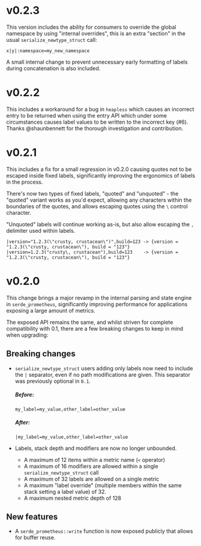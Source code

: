 # v0.2.3

This version includes the ability for consumers to override the global
namespace by using "internal overrides", this is an extra "section" in
the usual `serialize_newtype_struct` call:

```
x|y|:namespace=my_new_namespace
```

A small internal change to prevent unnecessary early formatting of labels
during concatenation is also included.

# v0.2.2

This includes a workaround for a bug in `heapless` which causes an
incorrect entry to be returned when using the entry API which under
some circumstances causes label values to be written to the incorrect
key (#6). Thanks @shaunbennett for the thorough investigation and
contribution.

# v0.2.1

This includes a fix for a small regression in v0.2.0 causing quotes not
to be escaped inside fixed labels, significantly improving the ergonomics
of labels in the process.

There's now two types of fixed labels, "quoted" and "unquoted" - the
"quoted" variant works as you'd expect, allowing any characters within
the boundaries of the quotes, and allows escaping quotes using the `\`
control character.

"Unquoted" labels will continue working as-is, but also allow escaping
the `,` delimiter used within labels.

```
|version="1.2.3(\"crusty, crustacean\")",build=123 -> {version = "1.2.3(\"crusty, crustacean\"), build = "123"}
|version=1.2.3("crusty\, crustacean"),build=123    -> {version = "1.2.3(\"crusty, crustacean\"), build = "123"}
```

# v0.2.0

This change brings a major revamp in the internal parsing and state
engine in `serde_prometheus`, significantly improving performance
for applications exposing a large amount of metrics.

The exposed API remains the same, and whilst striven for complete
compatibility with 0.1, there are a few breaking changes to keep in
mind when upgrading:

## Breaking changes

- `serialize_newtype_struct` users adding only labels now need to
  include the `|` separator, even if no path modifications are given.
  This separator was previously optional in `0.1`.

  ##### Before:

  ```
  my_label=my_value,other_label=other_value
  ```

  ##### After:

  ```
  |my_label=my_value,other_label=other_value
  ```
- Labels, stack depth and modifiers are now no longer unbounded.
  - A maximum of 12 items within a metric name (`<` operator)
  - A maximum of 16 modifiers are allowed within a single `serialize_newtype_struct` call
  - A maximum of 32 labels are allowed on a single metric
  - A maximum "label override" (multiple members within the same stack setting a label value) of 32.
  - A maximum nested metric depth of 128

## New features

- A `serde_prometheus::write` function is now exposed publicly that allows
  for buffer reuse.
